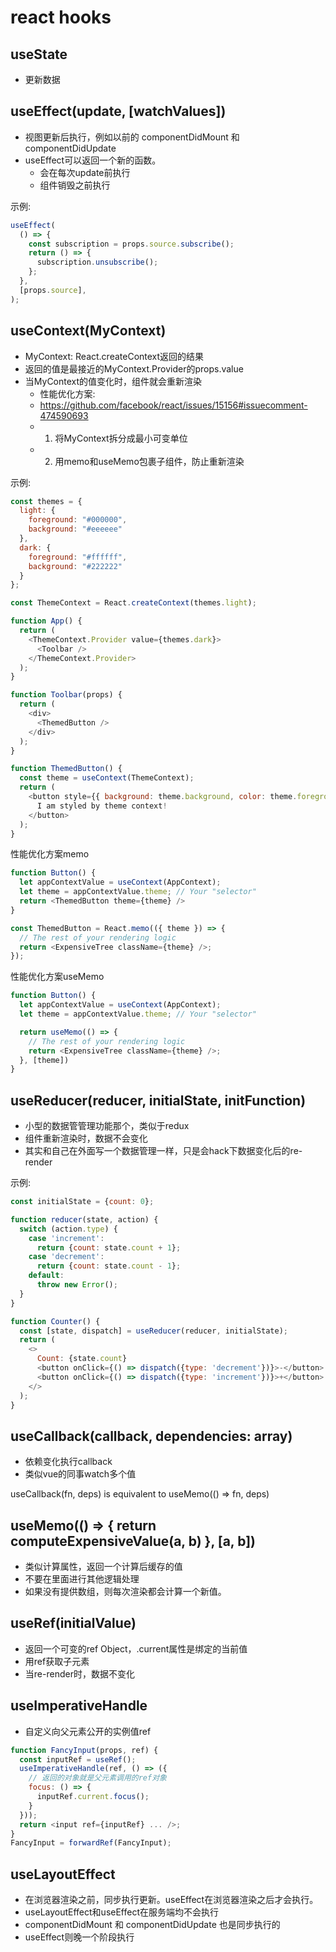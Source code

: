 # react hooks

## useState

- 更新数据

## useEffect(update, [watchValues])

- 视图更新后执行，例如以前的 componentDidMount 和 componentDidUpdate
- useEffect可以返回一个新的函数。
  - 会在每次update前执行
  - 组件销毁之前执行

示例:

```javascript
useEffect(
  () => {
    const subscription = props.source.subscribe();
    return () => {
      subscription.unsubscribe();
    };
  },
  [props.source],
);
```

## useContext(MyContext)

- MyContext: React.createContext返回的结果
- 返回的值是最接近的MyContext.Provider的props.value
- 当MyContext的值变化时，组件就会重新渲染
  - 性能优化方案:
  - <https://github.com/facebook/react/issues/15156#issuecomment-474590693>
  - 1. 将MyContext拆分成最小可变单位
  - 2. 用memo和useMemo包裹子组件，防止重新渲染

示例:

```javascript
const themes = {
  light: {
    foreground: "#000000",
    background: "#eeeeee"
  },
  dark: {
    foreground: "#ffffff",
    background: "#222222"
  }
};

const ThemeContext = React.createContext(themes.light);

function App() {
  return (
    <ThemeContext.Provider value={themes.dark}>
      <Toolbar />
    </ThemeContext.Provider>
  );
}

function Toolbar(props) {
  return (
    <div>
      <ThemedButton />
    </div>
  );
}

function ThemedButton() {
  const theme = useContext(ThemeContext);
  return (
    <button style={{ background: theme.background, color: theme.foreground }}>
      I am styled by theme context!
    </button>
  );
}
```

性能优化方案memo

```javascript
function Button() {
  let appContextValue = useContext(AppContext);
  let theme = appContextValue.theme; // Your "selector"
  return <ThemedButton theme={theme} />
}

const ThemedButton = React.memo(({ theme }) => {
  // The rest of your rendering logic
  return <ExpensiveTree className={theme} />;
});
```

性能优化方案useMemo

```javascript
function Button() {
  let appContextValue = useContext(AppContext);
  let theme = appContextValue.theme; // Your "selector"

  return useMemo(() => {
    // The rest of your rendering logic
    return <ExpensiveTree className={theme} />;
  }, [theme])
}
```

## useReducer(reducer, initialState, initFunction)

- 小型的数据管管理功能那个，类似于redux
- 组件重新渲染时，数据不会变化
- 其实和自己在外面写一个数据管理一样，只是会hack下数据变化后的re-render

示例:

```javascript
const initialState = {count: 0};

function reducer(state, action) {
  switch (action.type) {
    case 'increment':
      return {count: state.count + 1};
    case 'decrement':
      return {count: state.count - 1};
    default:
      throw new Error();
  }
}

function Counter() {
  const [state, dispatch] = useReducer(reducer, initialState);
  return (
    <>
      Count: {state.count}
      <button onClick={() => dispatch({type: 'decrement'})}>-</button>
      <button onClick={() => dispatch({type: 'increment'})}>+</button>
    </>
  );
}

```

## useCallback(callback, dependencies: array)

- 依赖变化执行callback
- 类似vue的同事watch多个值

useCallback(fn, deps) is equivalent to useMemo(() => fn, deps)

## useMemo(() => { return computeExpensiveValue(a, b) }, [a, b])

- 类似计算属性，返回一个计算后缓存的值
- 不要在里面进行其他逻辑处理
- 如果没有提供数组，则每次渲染都会计算一个新值。

## useRef(initialValue)

- 返回一个可变的ref Object，.current属性是绑定的当前值
- 用ref获取子元素
- 当re-render时，数据不变化

## useImperativeHandle

- 自定义向父元素公开的实例值ref

```javascript
function FancyInput(props, ref) {
  const inputRef = useRef();
  useImperativeHandle(ref, () => ({
    // 返回的对象就是父元素调用的ref对象
    focus: () => {
      inputRef.current.focus();
    }
  }));
  return <input ref={inputRef} ... />;
}
FancyInput = forwardRef(FancyInput);
```

## useLayoutEffect

- 在浏览器渲染之前，同步执行更新。useEffect在浏览器渲染之后才会执行。
- useLayoutEffect和useEffect在服务端均不会执行
- componentDidMount 和 componentDidUpdate 也是同步执行的
- useEffect则晚一个阶段执行
